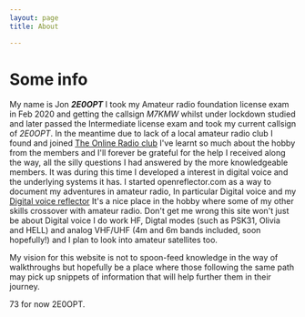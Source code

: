 ```yaml
---
layout: page 
title: About

---
```


# Some info 
My name is Jon ***2E0OPT*** I took my Amateur radio foundation license exam in Feb 2020 and getting the callsign *M7KMW* whilst under lockdown studied and later passed the Intermediate license exam and took my current callsign of *2E0OPT*. In the meantime due to lack of a local amateur radio club I found and joined [The Online Radio club](https://onlineradioclub.org/) I've learnt so much about the hobby from the members and I'll forever be grateful for the help I received along the way, all the silly questions I had answered by the more knowledgeable members. It was during this time I developed a interest in digital voice and the underlying systems it has. I started openreflector.com as a way to document my adventures in amateur radio, In particular Digital voice and my [Digital voice reflector](http://xlx.openreflector.com) It's a nice place in the hobby where some of my other skills crossover with amateur radio. Don't get me wrong this site won't just be about Digital voice I do work HF, Digtal modes (such as PSK31, Olivia and HELL) and analog VHF/UHF (4m and 6m bands included, soon hopefully!) and I plan to look into amateur satellites too.


My vision for this website is not to spoon-feed knowledge in the way of walkthroughs but hopefully be a place where those following the same path may pick up snippets of information that will help further them in their journey.

73 for now
2E0OPT.